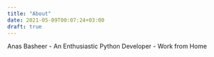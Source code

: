 ```yaml
---
title: "About"
date: 2021-05-09T00:07:24+03:00
draft: true
---
```

Anas Basheer - An Enthusiastic Python Developer - Work from Home
